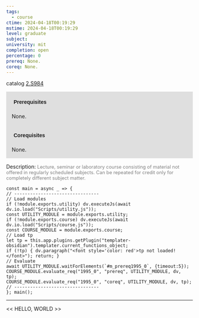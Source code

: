 ```yaml
---
tags:
  - course
ctime: 2024-04-18T00:19:29
mstime: 2024-04-18T00:19:29
level: graduate
subject: 
university: mit
completion: open
percentage: 0
prereq: None.
coreq: None.
---
```


catalog [2.S984](http://student.mit.edu/catalog/m2c.html#2.S984)

<span style="display: block; padding: 15px; background-color: rgb(100, 100, 100, 0.2);"><font id="m_prereq1995_0" style="display: block; font-family: Arial, sans-serif; font-weight: bold; padding: 5px">Prerequisites</font><br><span id="prereq1995_0">None.</span></span>
<span style="display: block; padding: 15px; background-color: rgb(100, 100, 100, 0.2);"><font id="m_coreq1995_0" style="display: block; font-family: Arial, sans-serif; font-weight: bold; padding: 5px">Corequisites</font><br><span id="coreq1995_0">None.</span></span>

<font style="">Description:</font>
<font style="color: grey; font-size: 0.8rem;">Lecture, seminar or laboratory course consisting of material not offered in regularly scheduled subjects. Can be repeated for credit only for completely different subject matter.</font>

```dataviewjs
const main = async _ => {
// --------------------------------
// Load modules
if (!module.exports.utility) dv.executeJs(await dv.io.load("Scripts/utility.js"));
const UTILITY_MODULE = module.exports.utility;
if (!module.exports.course) dv.executeJs(await dv.io.load("Scripts/course.js"));
const COURSE_MODULE = module.exports.course;
// Load tp
let tp = this.app.plugins.getPlugin("templater-obsidian").templater.current_functions_object;
if (!tp) { dv.paragraph("<font style='color: red'>tp not loaded!</font>"); return; }
// Evaluate
await UTILITY_MODULE.waitForElements(`#m_prereq1995_0`, {timeout:5});
COURSE_MODULE.evaluate_req("1995_0", "prereq", UTILITY_MODULE, dv, tp);
COURSE_MODULE.evaluate_req("1995_0", "coreq", UTILITY_MODULE, dv, tp);
// --------------------------------
}; main();
```

---

<< HELLO, WORLD >>

